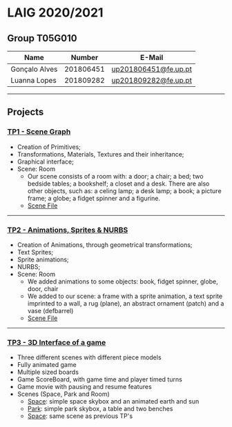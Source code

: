 # LAIG 2020/2021

## Group T05G010
| Name             | Number    | E-Mail             |
| ---------------- | --------- | ------------------ |
| Gonçalo Alves        | 201806451 | up201806451@fe.up.pt                |
| Luanna Lopes         | 201809282 | up201809282@fe.up.pt                |

----

## Projects

### [TP1 - Scene Graph](TP1)

- Creation of Primitives;
- Transformations, Materials, Textures and their inheritance;
- Graphical interface;
- Scene: Room
  - Our scene consists of a room with: a door; a chair; a bed; two bedside tables; a bookshelf; a closet and a desk. There are also other objects, such as: a celing lamp; a desk lamp; a book; a picture frame; a globe; a fidget spinner and a figurine.
  - [Scene File](TP1\scenes\LAIG_TP1_XML_T5_G10_v01.xml)

----

### [TP2 - Animations, Sprites & NURBS](TP2)

- Creation of Animations, through geometrical transformations;
- Text Sprites;
- Sprite animations;
- NURBS;
- Scene: Room
  - We added animations to some objects: book, fidget spinner, globe, door, chair
  - We added to our scene: a frame with a sprite animation, a text sprite imprinted to a wall, a rug (plane), an abstract ornament (patch) and a vase (defbarrel)
  - [Scene File](TP2\scenes\LAIG_TP2_XML_T5_G10_v01.xml)

----

### [TP3 - 3D Interface of a game](TP3)

- Three different scenes with different piece models
- Fully animated game
- Multiple sized boards
- Game ScoreBoard, with game time and player timed turns
- Game movie with pausing and resume features
- Scenes (Space, Park and Room)
  - [Space](TP3\scenes\space.xml): simple space skybox and an animated earth and sun
  - [Park](TP3\scenes\park.xml): simple park skybox, a table and two benches
  - [Space](TP3\scenes\room.xml): same scene as previous TP's

